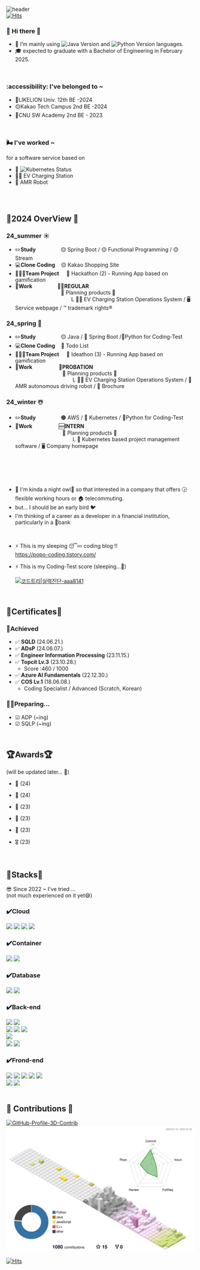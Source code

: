 ![header](https://capsule-render.vercel.app/api?type=waving&color=gradient&height=200&section=header&text=🎵%20🐤🐤🐤🐤🐔%20%20-nl-&animation=twinkling&fontSize=50&desc=🐥🐣Can%20you%20be%20my%20friend?😘💔&descAlign=50&fontAlign=50)
<br>
[![Hits](https://hits.seeyoufarm.com/api/count/incr/badge.svg?url=https%3A%2F%2Fgithub.com%2FShsin9797%2Fhit-counter&count_bg=%230F467D&title_bg=%237089D4&icon=furrynetwork.svg&icon_color=%23E7E7E7&title=hits&edge_flat=false)](https://hits.seeyoufarm.com)



### 👋 Hi there 👋

- 🌱 I’m mainly using <img src="https://img.shields.io/badge/java-DukeBlue?style=flat&logo=openjdk&logoColor=white" alt="Java Version" height="22">
 and <img src="https://img.shields.io/badge/python-blue?style=flat&logo=python&logoColor=white" alt="Python Version" height="22">
 languages.
- 🎓 expected to graduate with a Bachelor of Engineering in February 2025.

<br>

<h3>:accessibility: I've belonged to ~</h3>

  - 🦁LIKELION Univ. 12th BE -2024
  - 🟡Kakao Tech Campus 2nd BE -2024
  - 🔵CNU SW Academy 2nd BE - 2023

<br>

<h3> 🌬️ I've worked ~  </h3>

 for a software service based on <br>

  - 🥝 <img src="https://img.shields.io/badge/kubernetes-(Pending)-yellow?style=flat&logo=kubernetes&logoColor=white" alt="Kubernetes Status" height="22">
  - 🚙🔋 EV Charging Station
  - 🤖 AMR Robot

<br>

<br>

<h2> 🐉2024 OverView 🐉</h2>
<h3> 24_summer ☀️</h3>

  - ✏️**Study**
&nbsp;&nbsp;&nbsp;&nbsp;&nbsp; &nbsp;&nbsp;&nbsp;&nbsp;&nbsp;&nbsp;&nbsp;&nbsp;&nbsp;
🟡 Spring Boot  /  🟡 Functional Programming  / 🟡 Stream
  - 💻**Clone Coding**  &nbsp;&nbsp;&nbsp;🟡 Kakao Shopping Site
  - 🧑‍🤝‍🧑**Team Project**  &nbsp;&nbsp; &nbsp;🦁 Hackathon (2) - Running App based on gamification
  - 🏢**Work**
&nbsp;&nbsp;&nbsp;&nbsp;&nbsp; &nbsp;&nbsp;&nbsp;&nbsp;&nbsp;&nbsp;&nbsp;&nbsp;&nbsp;
🧑‍💼**REGULAR**<br>
&nbsp;&nbsp;&nbsp;&nbsp;&nbsp; &nbsp;&nbsp;&nbsp;&nbsp;&nbsp;&nbsp;&nbsp;&nbsp;&nbsp;&nbsp;&nbsp;&nbsp;&nbsp;&nbsp;&nbsp; &nbsp;&nbsp;&nbsp;&nbsp;&nbsp;&nbsp;&nbsp;&nbsp;
📝 Planning products 📝 <br>
&nbsp;&nbsp;&nbsp;&nbsp;&nbsp; &nbsp;&nbsp;&nbsp;&nbsp;&nbsp;&nbsp;&nbsp;&nbsp;&nbsp;&nbsp;&nbsp;&nbsp;&nbsp;&nbsp;&nbsp; &nbsp;&nbsp;&nbsp;&nbsp;&nbsp;&nbsp;&nbsp;&nbsp;
&nbsp;&nbsp;&nbsp;&nbsp;&nbsp;&nbsp; L 🚙🔋 EV Charging Station Operations System / 🖥️ Service webpage / ™️ trademark rights®️

<h3> 24_spring 💮</h3>

  - ✏️**Study**   &nbsp;&nbsp;&nbsp;&nbsp;&nbsp;&nbsp; &nbsp;&nbsp;&nbsp;&nbsp;&nbsp;&nbsp;&nbsp; &nbsp;🟡 Java / 🦁 Spring Boot /🌲Python for Coding-Test
  - 💻**Clone Coding**  &nbsp;&nbsp;&nbsp;🦁 Todo List
  - 🧑‍🤝‍🧑**Team Project** &nbsp;&nbsp; &nbsp;🦁 Ideathon (3) - Running App based on gamification
  - 🏢**Work** 
&nbsp;&nbsp;&nbsp;&nbsp;&nbsp; &nbsp;&nbsp;&nbsp;&nbsp;&nbsp;&nbsp;&nbsp;&nbsp;&nbsp;&nbsp;
🐤**PROBATION** <br>
&nbsp;&nbsp;&nbsp;&nbsp;&nbsp; &nbsp;&nbsp;&nbsp;&nbsp;&nbsp;&nbsp;&nbsp;&nbsp;&nbsp;&nbsp;&nbsp;&nbsp;&nbsp;&nbsp;&nbsp; &nbsp;&nbsp;&nbsp;&nbsp;&nbsp;&nbsp;&nbsp;&nbsp;&nbsp;
📝 Planning products 📝 <br>
&nbsp;&nbsp;&nbsp;&nbsp;&nbsp; &nbsp;&nbsp;&nbsp;&nbsp;&nbsp;&nbsp;&nbsp;&nbsp;&nbsp;&nbsp;&nbsp;&nbsp;&nbsp;&nbsp;&nbsp; &nbsp;&nbsp;&nbsp;&nbsp;&nbsp;&nbsp;&nbsp;&nbsp;&nbsp;
&nbsp;&nbsp;&nbsp;&nbsp;&nbsp;&nbsp; L 🚙🔋 EV Charging Station Operations System / 🤖 AMR autonomous driving robot  / 📄 Brochure

<h3> 24_winter ☃️</h3>

  - ✏️**Study**   &nbsp;&nbsp;&nbsp;&nbsp;&nbsp; &nbsp;&nbsp;&nbsp;&nbsp;&nbsp;&nbsp;&nbsp; &nbsp;&nbsp;🟠 AWS / 🔵 Kubernetes / 🌲Python for Coding-Test
  - 🏢**Work**
&nbsp;&nbsp;&nbsp;&nbsp;&nbsp; &nbsp;&nbsp;&nbsp;&nbsp;&nbsp;&nbsp;&nbsp;&nbsp;&nbsp;&nbsp;
🆕**INTERN**  <br>
&nbsp;&nbsp;&nbsp;&nbsp;&nbsp; &nbsp;&nbsp;&nbsp;&nbsp;&nbsp;&nbsp;&nbsp;&nbsp;&nbsp;&nbsp;&nbsp;&nbsp;&nbsp;&nbsp;&nbsp; &nbsp;&nbsp;&nbsp;&nbsp;&nbsp;&nbsp;&nbsp;&nbsp;&nbsp;
📝 Planning products 📝<br>
&nbsp;&nbsp;&nbsp;&nbsp;&nbsp; &nbsp;&nbsp;&nbsp;&nbsp;&nbsp;&nbsp;&nbsp;&nbsp;&nbsp;&nbsp;&nbsp;&nbsp;&nbsp;&nbsp;&nbsp; &nbsp;&nbsp;&nbsp;&nbsp;&nbsp;&nbsp;&nbsp;&nbsp;&nbsp;
&nbsp;&nbsp;&nbsp;&nbsp;&nbsp;&nbsp; L 🥝 Kubernetes based project management software / 🖥️ Company homepage 

<br>
<h2></h2>
<br>

- 🫠 I'm kinda a night owl🦉 so that interested in a company that offers 🕝 flexible working hours or 🏠 telecommuting.
- but... I should be an early bird 🐦
- I'm thinking of a career as a developer in a financial institution, particularly in a 🏦bank

<br> 

- ⚡ This is my sleeping 😴💤 coding blog !!  <br>
  https://popo-coding.tistory.com/


- ⚡ This is my Coding-Test score (sleeping...💫)

  [![코드트리|실력진단-aaa8141](https://banner.codetree.ai/v1/banner/aaa8141)](https://www.codetree.ai/profiles/aaa8141)
  
<br>
<div align=leftr><h2>🏅Certificates🏅 </h2></div>

### 🥸Achieved

- ✅ **SQLD** (24.06.21.)
- ✅ **ADsP** (24.06.07.)
- ✅ **Engineer Information Processing** (23.11.15.)
- ✅ **Topcit Lv.3** (23.10.28.)
    - Score :460 / 1000
- ✅ **Azure AI Fundamentals** (22.12.30.)
- ✅ **COS Lv.1** (18.06.08.)
    - Coding Specialist / Advanced (Scratch, Korean)
      
### 😵‍💫Preparing...
- ☑ ADP (~ing)
- ☑ SQLP (~ing)

<br>

<div align=leftr><h2>🏆Awards🏆 </h2></div>

(will be updated later... 🤤)
- 🥇 (24)
- 🥇 (24)

- 🥉 (23)
- 🥉 (23)
- 🥉 (23)
- 🎖️ (23)

<br>
<div align=leftr><h2>🍼Stacks🍼 </h2></div>
😎 Since 2022 ~  I've tried  ... 
<br>(not much experienced on it yet😅)

### ✔️Cloud
<div align=left> 
  
  <img src="https://img.shields.io/badge/AmazonAWS-232F3E?style=social&logo=amazon&logoColor=orange"> 
  <img src="https://img.shields.io/badge/Naver_Cloud-4479A1?style=social&logo=naver&logoColor=green"> 
  <img src="https://img.shields.io/badge/Google_Cloud-4479A1?style=social&logo=google&logoColor=red"> 
  <img src="https://img.shields.io/badge/Microsoft_Azure-4479A1?style=social&logo=MicrosoftAzure&logoColor=blue"> 
  <br>
  
### ✔️Container
  <img src="https://img.shields.io/badge/Docker-4479A1?style=social&logo=Docker&logoColor=blue"> 
  <img src="https://img.shields.io/badge/Kubernetes-4479A1?style=social&logo=Kubernetes&logoColor=blue"> 

  
</div>


### ✔️Database 
<div align=left> 
  
  <img src="https://img.shields.io/badge/MySQL-4479A1?style=social&logo=mysql&logoColor=blue"> 
  <img src="https://img.shields.io/badge/PostgreSQL-4479A1?style=social&logo=postgresql&logoColor=blue"> 
  
  <br> 

  
</div>

### ✔️Back-end

<div align=left> 
  
  <img src="https://img.shields.io/badge/Python-3776AB?style=social&logo=python&logoColor=blue"> 
  <img src="https://img.shields.io/badge/Flask-000000?style=social&logo=flask&logoColor=black">
 
  <br>

  <img src="https://img.shields.io/badge/Java-007396?style=social&logo=OpenJDK&logoColor=red"> 
  <img src="https://img.shields.io/badge/Spring-6DB33F?style=social&logo=Spring&logoColor=green">
  <img src="https://img.shields.io/badge/Spring Boot-6DB33F?style=social&logo=Spring Boot&logoColor=green">

  <br>

  <img src="https://img.shields.io/badge/Linux-FCC624?style=social&logo=linux&logoColor=yellow"> 

  <br>
  
  <img src="https://img.shields.io/badge/Github-181717?style=social&logo=github&logoColor=black">
  <img src="https://img.shields.io/badge/Git-F05032?style=social&logo=git&logoColor=red">
  
</div>

### ✔️Frond-end
<div align = left>
  <img src="https://img.shields.io/badge/React-61DAFB?style=social&logo=React&logoColor=61DAFB">
  <img src="https://img.shields.io/badge/HTML5-E34F26?style=social&logo=html5&logoColor=E34F26"> 
  <img src="https://img.shields.io/badge/CSS-1572B6?style=social&logo=css3&logoColor=1572B6"> 
  <img src="https://img.shields.io/badge/JavaScript-F7DF1E?style=social&logo=javascript&logoColor=F7DF1E"> 
  <img src="https://img.shields.io/badge/JQuery-0769AD?style=social&logo=jquery&logoColor=0769AD">
  <br>  

  <img src="https://img.shields.io/badge/Flutter-02569B?style=social&logo=flutter&logoColor=02569B">
  <img src="https://img.shields.io/badge/Bootstrap-7952B3?style=social&logo=bootstrap&logoColor=7952B3">

  <br>
</div>
  
</div>
<br>


<div align=leftr><h2> 🐣 Contributions 🐣 </h2></div>

[![GitHub-Profile-3D-Contrib](https://github.com/Shsin9797/Shsin9797/actions/workflows/profile-3d.yml/badge.svg)](https://github.com/Shsin9797/Shsin9797/actions/workflows/profile-3d.yml)
![](./profile-3d-contrib/profile-season-animate.svg)


[![Hits](https://hits.seeyoufarm.com/api/count/incr/badge.svg?url=https%3A%2F%2Fgithub.com%2FShsin9797%2Fhit-counter&count_bg=%230F467D&title_bg=%237089D4&icon=furrynetwork.svg&icon_color=%23E7E7E7&title=hits&edge_flat=false)](https://hits.seeyoufarm.com)

<!--
**Shsin9797/Shsin9797** is a ✨ _special_ ✨ repository because its `README.md` (this file) appears on your GitHub profile.

Here are some ideas to get you started:

- 🔭 I’m currently working on
- 👯 I’m looking to collaborate on ...
- 🤔 I’m looking for help with ...
- 💬 Ask me about ...
- 📫 How to reach me: ...
- 😄 Pronouns: ... 
- ⚡ Fun fact: ...
-->

